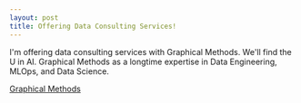 ```yaml
---
layout: post
title: Offering Data Consulting Services!
---
```


I'm offering data consulting services with Graphical Methods. We'll find the U in AI. 
Graphical Methods as a longtime expertise in Data Engineering, MLOps, and Data Science.

[Graphical Methods](https://graphicalmethods.com)